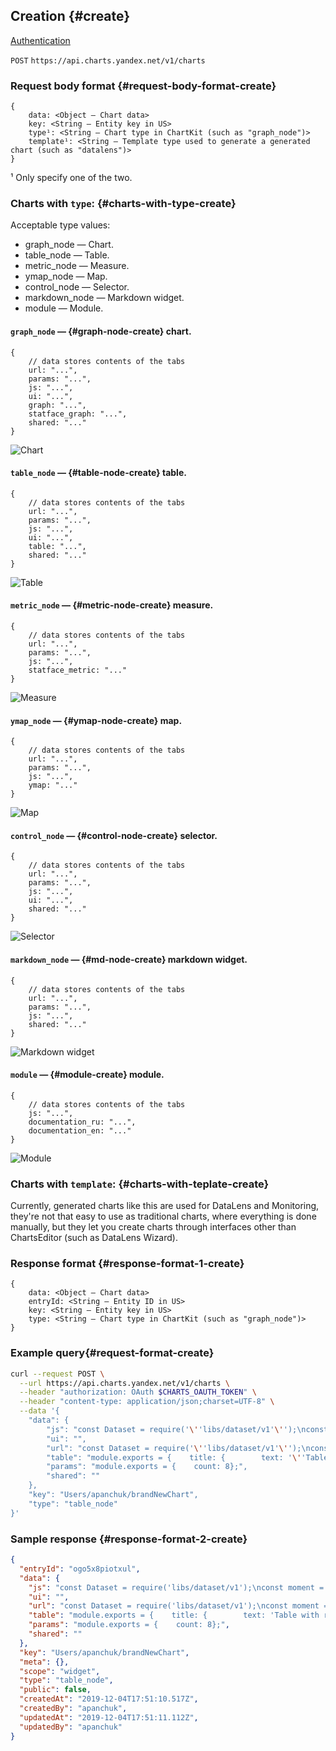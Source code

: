 ## Creation {#create}

[Authentication](../../../../datalens/api/auth.md)

`POST` `https://api.charts.yandex.net/v1/charts`

### Request body format {#request-body-format-create}
```
{
    data: <Object — Chart data>
    key: <String — Entity key in US>
    type¹: <String — Chart type in ChartKit (such as "graph_node")>
    template¹: <String — Template type used to generate a generated chart (such as "datalens")>
}
```

¹ Only specify one of the two.

### Charts with `type`: {#charts-with-type-create}

Acceptable type values:
* graph_node — Chart.
* table_node — Table.
* metric_node — Measure.
* ymap_node — Map.
* control_node — Selector.
* markdown_node — Markdown widget.
* module — Module.

#### `graph_node` — {#graph-node-create} chart.
```
{
    // data stores contents of the tabs
    url: "...",
    params: "...",
    js: "...",
    ui: "...",
    graph: "...",
    statface_graph: "...",
    shared: "..."
}
```

![Chart](../../../../_assets/datalens/internal/charts/7.png)

#### `table_node` — {#table-node-create} table.
```
{
    // data stores contents of the tabs
    url: "...",
    params: "...",
    js: "...",
    ui: "...",
    table: "...",
    shared: "..."
}
```

![Table](../../../../_assets/datalens/internal/charts/9.png)

#### `metric_node` — {#metric-node-create} measure.
```
{
    // data stores contents of the tabs
    url: "...",
    params: "...",
    js: "...",
    statface_metric: "..."
}
```

![Measure](../../../../_assets/datalens/internal/charts/11.png)

#### `ymap_node` — {#ymap-node-create} map.
```
{
    // data stores contents of the tabs
    url: "...",
    params: "...",
    js: "...",
    ymap: "..."
}
```

![Map](../../../../_assets/datalens/internal/charts/8.png)

#### `control_node` — {#control-node-create} selector.
```
{
    // data stores contents of the tabs
    url: "...",
    params: "...",
    js: "...",
    ui: "...",
    shared: "..."
}
```

![Selector](../../../../_assets/datalens/internal/charts/12.png)

#### `markdown_node` — {#md-node-create} markdown widget.
```
{
    // data stores contents of the tabs
    url: "...",
    params: "...",
    js: "...",
    shared: "..."
}
```

![Markdown widget](../../../../_assets/datalens/internal/charts/13.png)

#### `module` — {#module-create} module.
```
{
    // data stores contents of the tabs
    js: "...",
    documentation_ru: "...",
    documentation_en: "..."
}
```

![Module](../../../../_assets/datalens/internal/charts/10.png)

### Charts with `template`: {#charts-with-teplate-create}
Currently, generated charts like this are used for DataLens and Monitoring, they're not that easy to use as traditional charts, where everything is done manually, but they let you create charts through interfaces other than ChartsEditor (such as DataLens Wizard).

### Response format {#response-format-1-create}
```
{
    data: <Object — Chart data>
    entryId: <String — Entity ID in US>
    key: <String — Entity key in US>
    type: <String — Chart type in ChartKit (such as "graph_node")>
}
```

### Example query{#request-format-create}

```bash
curl --request POST \
  --url https://api.charts.yandex.net/v1/charts \
  --header "authorization: OAuth $CHARTS_OAUTH_TOKEN" \
  --header "content-type: application/json;charset=UTF-8" \
  --data '{
    "data": {
        "js": "const Dataset = require('\''libs/dataset/v1'\'');\nconst moment = require('\''vendor/moment/v2.21'\'');\nconst params = ChartEditor.getParams();\nconst loadedData = ChartEditor.getLoadedData();\nconsole.log(loadedData);\nconst preparedData = Dataset.processData(loadedData);\nconsole.log(preparedData);\nconst head = [    {        id: '\''category'\'',        name: '\''Category'\'',        type: '\''stirng'\''    },    {        id: '\''profit'\'',        name: '\''Profit'\'',        type: '\''number'\''    }];const rows = [];for (var i = 0; i < preparedData.length; i++) {    rows.push({        values: [            preparedData[i]['\''Category'\''],            preparedData[i]['\''Profit'\'']        ]    });}\nmodule.exports = {head, rows};",
        "ui": "",
        "url": "const Dataset = require('\''libs/dataset/v1'\'');\nconst moment = require('\''vendor/moment/v2.21'\'');\nconst DATE_FORMAT = '\''YYYY-MM-DD'\'';\nconst params = ChartEditor.getParams();\nconst datasetSource = Dataset.buildSource({    id: '\''y55xt5d3p9csw'\'',    columns: ['\''Category'\'', '\''Profit'\''],    where: [{        column: '\''Renamed date'\'',        operation: '\''GTE'\'',        values: ['\''2017-01-01 00:00:00'\'']    }]});\nmodule.exports = {    dataset: datasetSource};",
        "table": "module.exports = {    title: {        text: '\''Table with random data'\'',        style: {            '\''text-align'\'': '\''center'\'',            '\''font-size'\'': '\''16px'\'',            '\''color'\'': '\''#31C733'\''        }    },    sort: '\''date'\'',    order: '\''asc'\''};",
        "params": "module.exports = {    count: 8};",
        "shared": ""
    },
    "key": "Users/apanchuk/brandNewChart",
    "type": "table_node"
}'
```

### Sample response {#response-format-2-create}

```json
{
  "entryId": "ogo5x8piotxul",
  "data": {
    "js": "const Dataset = require('libs/dataset/v1');\nconst moment = require('vendor/moment/v2.21');\nconst params = ChartEditor.getParams();\nconst loadedData = ChartEditor.getLoadedData();\nconsole.log(loadedData);\nconst preparedData = Dataset.processData(loadedData);\nconsole.log(preparedData);\nconst head = [    {        id: 'category',        name: 'Category',        type: 'stirng'    },    {        id: 'profit',        name: 'Profit',        type: 'number'    }];const rows = [];for (var i = 0; i < preparedData.length; i++) {    rows.push({        values: [            preparedData[i]['Category'],            preparedData[i]['Profit']        ]    });}\nmodule.exports = {head, rows};",
    "ui": "",
    "url": "const Dataset = require('libs/dataset/v1');\nconst moment = require('vendor/moment/v2.21');\nconst DATE_FORMAT = 'YYYY-MM-DD';\nconst params = ChartEditor.getParams();\nconst datasetSource = Dataset.buildSource({    id: 'y55xt5d3p9csw',    columns: ['Category', 'Profit'],    where: [{        column: 'Renamed date',        operation: 'GTE',        values: ['2017-01-01 00:00:00']    }]});\nmodule.exports = {    dataset: datasetSource};",
    "table": "module.exports = {    title: {        text: 'Table with random data',        style: {            'text-align': 'center',            'font-size': '16px',            'color': '#31C733'        }    },    sort: 'date',    order: 'asc'};",
    "params": "module.exports = {    count: 8};",
    "shared": ""
  },
  "key": "Users/apanchuk/brandNewChart",
  "meta": {},
  "scope": "widget",
  "type": "table_node",
  "public": false,
  "createdAt": "2019-12-04T17:51:10.517Z",
  "createdBy": "apanchuk",
  "updatedAt": "2019-12-04T17:51:11.112Z",
  "updatedBy": "apanchuk"
}
```
